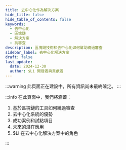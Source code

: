 ```yaml
---
title: 去中心化作為解決方案
hide_title: false
hide_table_of_contents: false
keywords:
  - 去中心化
  - 區塊鏈
  - 解決方案
  - 抗審查
description: 區塊鏈技術和去中心化如何幫助繞過審查
sidebar_label: 去中心化解決方案
draft: false
last_update:
  date: 2024-12-30
  author: $Li 開發者與貢獻者
---
```


:::warning
此頁面正在建設中，所有資訊尚未最終確定。
:::

:::info
在此頁面中，我們將涵蓋：

1. 基於區塊鏈的工具如何繞過審查
2. 去中心化系統的優勢
3. 成功案例和試點項目
4. 未來的潛在應用
5. $Li 在去中心化解決方案中的角色

:::
